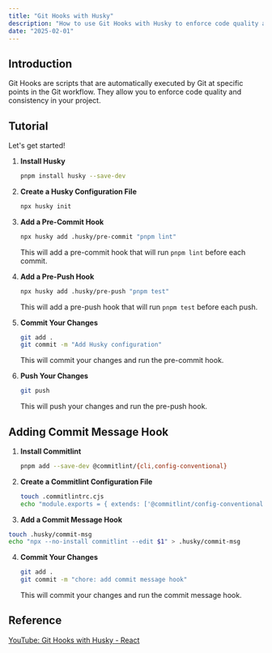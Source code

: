 ```yaml
---
title: "Git Hooks with Husky"
description: "How to use Git Hooks with Husky to enforce code quality and consistency in your project."
date: "2025-02-01"
---
```


## Introduction

Git Hooks are scripts that are automatically executed by Git at specific points in the Git workflow. They allow you to enforce code quality and consistency in your project.

## Tutorial

Let's get started!

1. **Install Husky**

   ```bash
   pnpm install husky --save-dev
   ```

2. **Create a Husky Configuration File**

   ```bash
   npx husky init
   ```

3. **Add a Pre-Commit Hook**

   ```bash
   npx husky add .husky/pre-commit "pnpm lint"
   ```

   This will add a pre-commit hook that will run `pnpm lint` before each commit.

4. **Add a Pre-Push Hook**

   ```bash
   npx husky add .husky/pre-push "pnpm test"
   ```

   This will add a pre-push hook that will run `pnpm test` before each push.

5. **Commit Your Changes**

   ```bash
   git add .
   git commit -m "Add Husky configuration"
   ```

   This will commit your changes and run the pre-commit hook.

6. **Push Your Changes**

   ```bash
   git push
   ```

   This will push your changes and run the pre-push hook.

## Adding Commit Message Hook

1. **Install Commitlint**

   ```bash
   pnpm add --save-dev @commitlint/{cli,config-conventional}
   ```

2. **Create a Commitlint Configuration File**

   ```bash
   touch .commitlintrc.cjs
   echo "module.exports = { extends: ['@commitlint/config-conventional'] }" > .commitlintrc.cjs
   ```

3. **Add a Commit Message Hook**

  ```bash
  touch .husky/commit-msg
  echo "npx --no-install commitlint --edit $1" > .husky/commit-msg
  ```

4. **Commit Your Changes**

   ```bash
   git add .
   git commit -m "chore: add commit message hook"
   ```

   This will commit your changes and run the commit message hook.

## Reference
[YouTube: Git Hooks with Husky - React](https://www.youtube.com/watch?v=Z-ZeBrZ6f5U)
